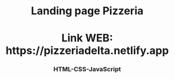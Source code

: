 <h1 align="center">Landing page Pizzeria</h1>
<h1 align="center">Link WEB: https://pizzeriadelta.netlify.app</h1>
<h3 align="center">HTML-CSS-JavaScript</h3>
